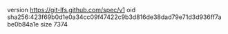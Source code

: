 version https://git-lfs.github.com/spec/v1
oid sha256:423f69b0d1e0a34cc09f47422c9b3d816de38dad79e71d3d936ff7abe0b84a1e
size 7374
